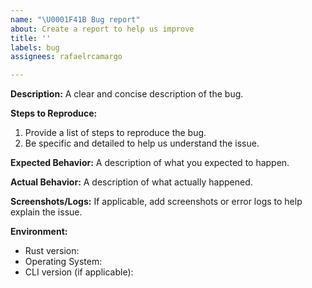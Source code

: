 ```yaml
---
name: "\U0001F41B Bug report"
about: Create a report to help us improve
title: ''
labels: bug
assignees: rafaelrcamargo

---
```


**Description:**
A clear and concise description of the bug.

**Steps to Reproduce:**
1. Provide a list of steps to reproduce the bug.
2. Be specific and detailed to help us understand the issue.

**Expected Behavior:**
A description of what you expected to happen.

**Actual Behavior:**
A description of what actually happened.

**Screenshots/Logs:**
If applicable, add screenshots or error logs to help explain the issue.

**Environment:**
- Rust version:
- Operating System:
- CLI version (if applicable):

